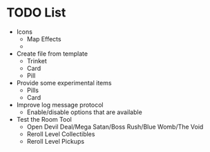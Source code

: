 # TODO List

- Icons
	- Map Effects
	- 
- Create file from template
	- Trinket
	- Card
	- Pill
- Provide some experimental items
  - Pills
  - Card
- Improve log message protocol
	- Enable/disable options that are available
- Test the Room Tool
	- Open Devil Deal/Mega Satan/Boss Rush/Blue Womb/The Void
	- Reroll Level Collectibles
	- Reroll Level Pickups
